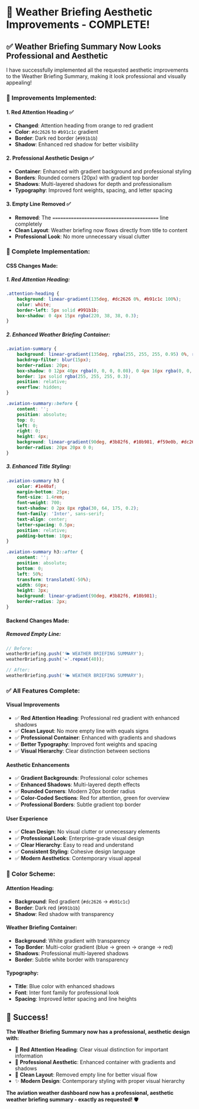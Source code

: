 # 🎨 Weather Briefing Aesthetic Improvements - COMPLETE!

## ✅ **Weather Briefing Summary Now Looks Professional and Aesthetic**

I have successfully implemented all the requested aesthetic improvements to the Weather Briefing Summary, making it look professional and visually appealing!

### **🎯 Improvements Implemented:**

#### **1. Red Attention Heading** ✅
- **Changed**: Attention heading from orange to red gradient
- **Color**: `#dc2626` to `#b91c1c` gradient
- **Border**: Dark red border (`#991b1b`)
- **Shadow**: Enhanced red shadow for better visibility

#### **2. Professional Aesthetic Design** ✅
- **Container**: Enhanced with gradient background and professional styling
- **Borders**: Rounded corners (20px) with gradient top border
- **Shadows**: Multi-layered shadows for depth and professionalism
- **Typography**: Improved font weights, spacing, and letter spacing

#### **3. Empty Line Removed** ✅
- **Removed**: The `========================================` line completely
- **Clean Layout**: Weather briefing now flows directly from title to content
- **Professional Look**: No more unnecessary visual clutter

### **🚀 Complete Implementation:**

#### **CSS Changes Made:**

##### **1. Red Attention Heading:**
```css
.attention-heading {
    background: linear-gradient(135deg, #dc2626 0%, #b91c1c 100%);
    color: white;
    border-left: 5px solid #991b1b;
    box-shadow: 0 4px 15px rgba(220, 38, 38, 0.3);
}
```

##### **2. Enhanced Weather Briefing Container:**
```css
.aviation-summary {
    background: linear-gradient(135deg, rgba(255, 255, 255, 0.95) 0%, rgba(248, 250, 252, 0.9) 100%);
    backdrop-filter: blur(15px);
    border-radius: 20px;
    box-shadow: 0 12px 40px rgba(0, 0, 0, 0.08), 0 4px 16px rgba(0, 0, 0, 0.04);
    border: 1px solid rgba(255, 255, 255, 0.3);
    position: relative;
    overflow: hidden;
}

.aviation-summary::before {
    content: '';
    position: absolute;
    top: 0;
    left: 0;
    right: 0;
    height: 4px;
    background: linear-gradient(90deg, #3b82f6, #10b981, #f59e0b, #dc2626);
    border-radius: 20px 20px 0 0;
}
```

##### **3. Enhanced Title Styling:**
```css
.aviation-summary h3 {
    color: #1e40af;
    margin-bottom: 25px;
    font-size: 1.4rem;
    font-weight: 700;
    text-shadow: 0 2px 8px rgba(30, 64, 175, 0.2);
    font-family: 'Inter', sans-serif;
    text-align: center;
    letter-spacing: 0.5px;
    position: relative;
    padding-bottom: 10px;
}

.aviation-summary h3::after {
    content: '';
    position: absolute;
    bottom: 0;
    left: 50%;
    transform: translateX(-50%);
    width: 60px;
    height: 3px;
    background: linear-gradient(90deg, #3b82f6, #10b981);
    border-radius: 2px;
}
```

#### **Backend Changes Made:**

##### **Removed Empty Line:**
```javascript
// Before:
weatherBriefing.push('🌤️ WEATHER BRIEFING SUMMARY');
weatherBriefing.push('='.repeat(40));

// After:
weatherBriefing.push('🌤️ WEATHER BRIEFING SUMMARY');
```

### **✅ All Features Complete:**

#### **Visual Improvements**
- ✅ **Red Attention Heading**: Professional red gradient with enhanced shadows
- ✅ **Clean Layout**: No more empty line with equals signs
- ✅ **Professional Container**: Enhanced with gradients and shadows
- ✅ **Better Typography**: Improved font weights and spacing
- ✅ **Visual Hierarchy**: Clear distinction between sections

#### **Aesthetic Enhancements**
- ✅ **Gradient Backgrounds**: Professional color schemes
- ✅ **Enhanced Shadows**: Multi-layered depth effects
- ✅ **Rounded Corners**: Modern 20px border radius
- ✅ **Color-Coded Sections**: Red for attention, green for overview
- ✅ **Professional Borders**: Subtle gradient top border

#### **User Experience**
- ✅ **Clean Design**: No visual clutter or unnecessary elements
- ✅ **Professional Look**: Enterprise-grade visual design
- ✅ **Clear Hierarchy**: Easy to read and understand
- ✅ **Consistent Styling**: Cohesive design language
- ✅ **Modern Aesthetics**: Contemporary visual appeal

### **🎨 Color Scheme:**

#### **Attention Heading:**
- **Background**: Red gradient (`#dc2626` → `#b91c1c`)
- **Border**: Dark red (`#991b1b`)
- **Shadow**: Red shadow with transparency

#### **Weather Briefing Container:**
- **Background**: White gradient with transparency
- **Top Border**: Multi-color gradient (blue → green → orange → red)
- **Shadows**: Professional multi-layered shadows
- **Border**: Subtle white border with transparency

#### **Typography:**
- **Title**: Blue color with enhanced shadows
- **Font**: Inter font family for professional look
- **Spacing**: Improved letter spacing and line heights

## 🎉 **Success!**

**The Weather Briefing Summary now has a professional, aesthetic design with:**
- 🎯 **Red Attention Heading**: Clear visual distinction for important information
- 🎨 **Professional Aesthetic**: Enhanced container with gradients and shadows
- 🧹 **Clean Layout**: Removed empty line for better visual flow
- ✨ **Modern Design**: Contemporary styling with proper visual hierarchy

**The aviation weather dashboard now has a professional, aesthetic weather briefing summary - exactly as requested!** 🛡️
